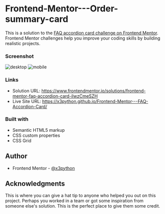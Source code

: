 # Frontend-Mentor---Order-summary-card
This is a solution to the [FAQ accordion card challenge on Frontend Mentor](https://www.frontendmentor.io/challenges/faq-accordion-card-XlyjD0Oam). Frontend Mentor challenges help you improve your coding skills by building realistic projects. 

### Screenshot
![desktop](https://user-images.githubusercontent.com/83002862/221391345-fbc04dc6-fd01-4cb1-8719-266de15ec90e.gif)
![mobile](https://user-images.githubusercontent.com/83002862/221391360-d4b265fd-f8cb-4340-a346-2a94d6752a59.gif)





### Links

- Solution URL: https://www.frontendmentor.io/solutions/frontend-mentor-faq-accordion-card-ilwzCmeSZH
- Live Site URL: https://x3python.github.io/Frontend-Mentor---FAQ-Accordion-Card/

### Built with

- Semantic HTML5 markup
- CSS custom properties
- CSS Grid

## Author

- Frontend Mentor - [@x3python](https://www.frontendmentor.io/profile/x3python)


## Acknowledgments

This is where you can give a hat tip to anyone who helped you out on this project. Perhaps you worked in a team or got some inspiration from someone else's solution. This is the perfect place to give them some credit.
